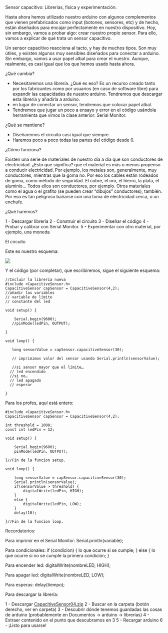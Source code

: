 Sensor capacitivo: Librerías, física y experimentación.

Hasta ahora hemos utilizado nuestro arduino con algunos complementos que vienen prefabricados como input (botones, sensores, etc) y de hecho, están diseñados para encajar perfectamente en nuestro dispositivo. Hoy, sin embargo, vamos a probar algo: crear nuestro propio sensor. Para ello, vamos a explicar de qué trata un sensor capacitivo.

Un sensor capacitivo reacciona al tacto, y hay de muchos tipos. Son muy útiles, y existen algunos muy sensibles diseñados para conectar a arduino. Sin embargo, vamos a usar papel albal para crear el nuestro. Aunque, realmente, es casi igual que los que hemos usado hasta ahora. 

¿Qué cambia?

- Necesitaremos una librería. ¿Qué es eso? Es un recurso creado tanto por los fabricantes como por usuarios (en caso de software libre) para expandir las capacidades de nuestro arduino. Tendremos que descargar esta librería y añadirla a arduino.
- en lugar de conectar un sensor, tendremos que colocar papel albal. 
- Tendremos que jugar un poco a ensayo y error en el código usándola herramienta que vimos la clase anterior: Serial Monitor. 

¿Qué se mantiene?

- Diseñaremos el circuito casi igual que siempre.
- Haremos poco a poco todas las partes del código desde 0.

¿Cómo funciona?



Existen una serie de materiales de nuestro día a día que son conductores de electricidad. ¿Esto que significa? que el material es más o menos propenso a conducir electricidad. Por ejemplo, los metales son, generalmente, muy conductores, mientras que la goma no. Por eso los cables están rodeados de goma, como método de seguridad. El cobre, el oro, el hierro, la plata, el aluminio… Todos ellos son conductores, por ejemplo. Otros materiales como el agua o el grafito (se pueden crear “dibujos” conductores), también. Por eso es tan peligroso bañarse con una toma de electricidad cerca, o un enchufe.







¿Qué haremos?

1 - Descargar librería
2 - Construir el circuito
3 - Diseñar el código
4 - Probar y calibrar con Serial Monitor. 
5 - Experimentar con otro material, por ejemplo, una moneda









El circuito

Este es nuestro esquema:


![](https://elgatoinquieto.files.wordpress.com/2014/05/touchy-feely-lamp-disec3b1o-de-protoboard.jpg?w=460&h=558)


Y el código (por completar), que escribiremos, sigue el siguiente esquema:

```
//Incluir la librería nueva
#include <CapacitiveSensor.h>
CapacitiveSensor capSensor = CapacitiveSensor(4,2);
//añadir las variables
// variable de límite
// constante del led

void setup() {

    Serial.begin(9600);
   //pinMode(ledPin, OUTPUT);

}

void loop() {
   
   long sensorValue = capSensor.capacitiveSensor(30);

   // imprimimos valor del sensor usando Serial.println(sensorValue);

   //si sensor mayor que el límite…
  // led encendido
  //si no…
  // led apagado
  // esperar 

}

```
Para los profes, aquí está entero:

```
#include <CapacitiveSensor.h>
CapacitiveSensor capSensor = CapacitiveSensor(4,2);

int threshold = 1000;
const int ledPin = 12;

void setup() {

    Serial.begin(9600);
    pinMode(ledPin, OUTPUT);

}//Fin de la funcion setup.

void loop() {

    long sensorValue = capSensor.capacitiveSensor(30);
    Serial.println(sensorValue);
    if(sensorValue > threshold) {
        digitalWrite(ledPin, HIGH);
    }
    else {
        digitalWrite(ledPin, LOW);
    }
    delay(10);

}//Fin de la funcion loop.
```
Recordatorios:

Para imprimir en el Serial Monitor: 
Serial.println(variable);

Para condicionales:
if (condicion) {
	lo que ocurre si se cumple;
}
else {
	lo que ocurre si no se cumple la primera condición;
}

Para encender led:
digitalWrite(nombreLED, HIGH);

Para apagar led:
digitalWrite(nombreLED, LOW);

Para esperas:
delay(tiempo);



Para descargar la librería:

1 - Descargar [CapacitiveSensor04.zip](https://github.com/arduino-libraries/CapacitiveSensor/zipball/master)
2 - Buscar en la carpeta (botón derecho, ver en carpeta)
3 - Descubrir dónde tenemos guardadas las cosas de arduino (probablemente en Documentos -> arduino -> librerías)
4 - Extraer contenido en el punto que descubramos en 3
5 - Recargar arduino
6 - ¡Listo para usarse!
